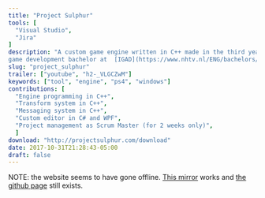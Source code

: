 ```yaml
---
title: "Project Sulphur"
tools: [
  "Visual Studio",
  "Jira"
]
description: "A custom game engine written in C++ made in the third year of my
game development bachelor at  [IGAD](https://www.nhtv.nl/ENG/bachelors/creative-media-and-game-technologies/startpage.html).The project lasted 32 weeks, including an 8 week pre-production phase. I joined the project in week 9 as both an engine and tools programmer. My last week working on the project was week 24, in week 25 I joined the [Arboreal](../arboreal) team. There's more information about the project on [the website](http://projectsulphur.com/)."
slug: "project_sulphur"
trailer: ["youtube", "h2-_VLGCZwM"]
keywords: ["tool", "engine", "ps4", "windows"]
contributions: [
  "Engine programming in C++",
  "Transform system in C++",
  "Messaging system in C++",
  "Custom editor in C# and WPF",
  "Project management as Scrum Master (for 2 weeks only)",
  ]
download: "http://projectsulphur.com/download"
date: 2017-10-31T21:28:43-05:00
draft: false
---
```


<p id="note">NOTE: the website seems to have gone offline. <a href=http://sulphurmirror.zemanzo.nl/index.html>This mirror</a> works and <a href=https://github.com/ProjectSulphur/ProjectSulphur>the github page</a> still exists.</p>
